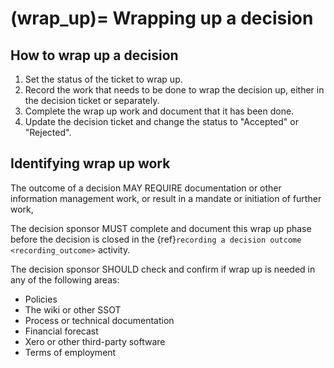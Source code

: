 (wrap_up)=
Wrapping up a decision
======================

## How to wrap up a decision

1. Set the status of the ticket to wrap up.
2. Record the work that needs to be done to wrap the decision up, either in the decision ticket or separately.
3. Complete the wrap up work and document that it has been done.
4. Update the decision ticket and change the status to "Accepted" or "Rejected". 

## Identifying wrap up work

The outcome of a decision MAY REQUIRE documentation or other information management work, or result in a mandate or initiation of further work, 

The decision sponsor MUST complete and document this wrap up phase before the decision is closed in the {ref}`recording a decision outcome <recording_outcome>` activity.

The decision sponsor SHOULD check and confirm if wrap up is needed in any of the following areas:

- Policies
- The wiki or other SSOT
- Process or technical documentation
- Financial forecast 
- Xero or other third-party software
- Terms of employment